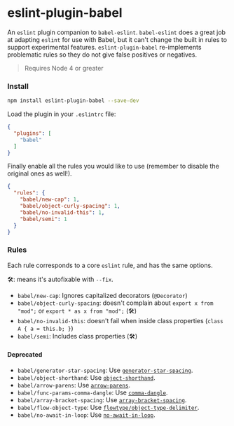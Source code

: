 # eslint-plugin-babel

An `eslint` plugin companion to `babel-eslint`. `babel-eslint` does a great job at adapting `eslint`
for use with Babel, but it can't change the built in rules to support experimental features.
`eslint-plugin-babel` re-implements problematic rules so they do not give false positives or negatives.

> Requires Node 4 or greater

### Install

```sh
npm install eslint-plugin-babel --save-dev
```

Load the plugin in your `.eslintrc` file:

```json
{
  "plugins": [
    "babel"
  ]
}
```

Finally enable all the rules you would like to use (remember to disable the
original ones as well!).

```json
{
  "rules": {
    "babel/new-cap": 1,
    "babel/object-curly-spacing": 1,
    "babel/no-invalid-this": 1,
    "babel/semi": 1
  }
}
```
### Rules

Each rule corresponds to a core `eslint` rule, and has the same options.

🛠: means it's autofixable with `--fix`.

- `babel/new-cap`: Ignores capitalized decorators (`@Decorator`)
- `babel/object-curly-spacing`: doesn't complain about `export x from "mod";` or `export * as x from "mod";` (🛠)
- `babel/no-invalid-this`: doesn't fail when inside class properties (`class A { a = this.b; }`)
- `babel/semi`: Includes class properties (🛠)

#### Deprecated

- `babel/generator-star-spacing`: Use [`generator-star-spacing`](http://eslint.org/docs/rules/generator-star-spacing).
- `babel/object-shorthand`: Use [`object-shorthand`](http://eslint.org/docs/rules/object-shorthand).
- `babel/arrow-parens`: Use [`arrow-parens`](http://eslint.org/docs/rules/arrow-parens).
- `babel/func-params-comma-dangle`: Use [`comma-dangle`](http://eslint.org/docs/rules/comma-dangle).
- `babel/array-bracket-spacing`: Use [`array-bracket-spacing`](http://eslint.org/docs/rules/array-bracket-spacing).
- `babel/flow-object-type`: Use [`flowtype/object-type-delimiter`](https://github.com/gajus/eslint-plugin-flowtype#eslint-plugin-flowtype-rules-object-type-delimiter).
- `babel/no-await-in-loop`: Use [`no-await-in-loop`](http://eslint.org/docs/rules/no-await-in-loop).
